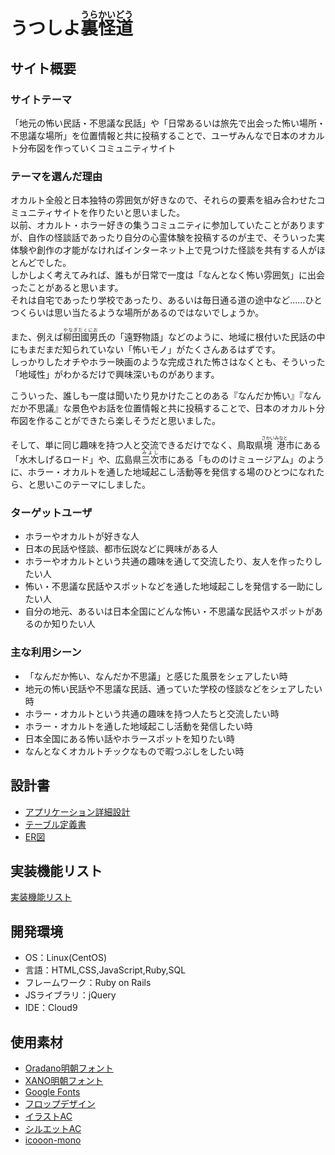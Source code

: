 # うつしよ<ruby>裏怪道<rp>（</rp><rt>うらかいどう</rt><rp>）</rp></ruby>

## サイト概要
### サイトテーマ
「地元の怖い民話・不思議な民話」や「日常あるいは旅先で出会った怖い場所・不思議な場所」を位置情報と共に投稿することで、ユーザみんなで日本のオカルト分布図を作っていくコミュニティサイト

### テーマを選んだ理由
オカルト全般と日本独特の雰囲気が好きなので、それらの要素を組み合わせたコミュニティサイトを作りたいと思いました。<br>
以前、オカルト・ホラー好きの集うコミュニティに参加していたことがありますが、自作の怪談話であったり自分の心霊体験を投稿するのが主で、そういった実体験や創作の才能がなければインターネット上で見つけた怪談を共有する人がほとんどでした。<br>
しかしよく考えてみれば、誰もが日常で一度は「なんとなく怖い雰囲気」に出会ったことがあると思います。<br>
それは自宅であったり学校であったり、あるいは毎日通る道の途中など……ひとつくらいは思い当たるような場所があるのではないでしょうか。

また、例えば<ruby>柳田國男<rp>（</rp><rt>やなぎだくにお</rt><rp>）</rp></ruby>氏の「遠野物語」などのように、地域に根付いた民話の中にもまだまだ知られていない「怖いモノ」がたくさんあるはずです。<br>
しっかりしたオチやホラー映画のような完成された怖さはなくとも、そういった「地域性」がわかるだけで興味深いものがあります。

こういった、誰しも一度は聞いたり見かけたことのある『なんだか怖い』『なんだか不思議』な景色やお話を位置情報と共に投稿することで、日本のオカルト分布図を作ることができたら楽しそうだと思いました。

そして、単に同じ趣味を持つ人と交流できるだけでなく、鳥取県<ruby>境港<rp>（</rp><rt>さかいみなと</rt><rp>）</rp></ruby>市にある「水木しげるロード」や、広島県<ruby>三次<rp>（</rp><rt>みよし</rt><rp>）</rp></ruby>市にある「もののけミュージアム」のように、ホラー・オカルトを通した地域起こし活動等を発信する場のひとつになれたら、と思いこのテーマにしました。

### ターゲットユーザ
- ホラーやオカルトが好きな人
- 日本の民話や怪談、都市伝説などに興味がある人
- ホラーやオカルトという共通の趣味を通して交流したり、友人を作ったりしたい人
- 怖い・不思議な民話やスポットなどを通した地域起こしを発信する一助にしたい人
- 自分の地元、あるいは日本全国にどんな怖い・不思議な民話やスポットがあるのか知りたい人

### 主な利用シーン
- 「なんだか怖い、なんだか不思議」と感じた風景をシェアしたい時
- 地元の怖い民話や不思議な民話、通っていた学校の怪談などをシェアしたい時
- ホラー・オカルトという共通の趣味を持つ人たちと交流したい時
- ホラー・オカルトを通した地域起こし活動を発信したい時
- 日本全国にある怖い話やホラースポットを知りたい時
- なんとなくオカルトチックなもので暇つぶしをしたい時

## 設計書
- [アプリケーション詳細設計](https://docs.google.com/spreadsheets/d/1d5WV6LkvmYznnB_LUGc3U9Cj9t3hMjd5p5pZ_TMT-IA/edit?usp=sharing)
- [テーブル定義書](https://docs.google.com/spreadsheets/d/1GIlKAt8uKwi_2IF3gHBWAAfWjOZuyqjn5tm48hLzGQ0/edit#gid=1243549839)
- [ER図](https://drive.google.com/file/d/1jRvbxTwfOhA_3jzR1WpxwGA7c_sUNVeD/view?usp=sharing)

## 実装機能リスト
[実装機能リスト](https://docs.google.com/spreadsheets/d/1IQtYjrcAJMfpGHiheaRgTSO40gS0S5aCTOjJQTZYRu0/edit?usp=sharing)

## 開発環境
- OS：Linux(CentOS)
- 言語：HTML,CSS,JavaScript,Ruby,SQL
- フレームワーク：Ruby on Rails
- JSライブラリ：jQuery
- IDE：Cloud9

## 使用素材
- [Oradano明朝フォント](https://www.asahi-net.or.jp/~sd5a-ucd/freefonts/Oradano-Mincho/)
- [XANO明朝フォント](https://www.asahi-net.or.jp/~sd5a-ucd/freefonts/XANO-mincho/)
- [Google Fonts](https://fonts.google.com/)
- [フロップデザイン](https://www.flopdesign.com/)
- [イラストAC](https://www.ac-illust.com/)
- [シルエットAC](https://www.silhouette-ac.com/)
- [icooon-mono](https://icooon-mono.com/)